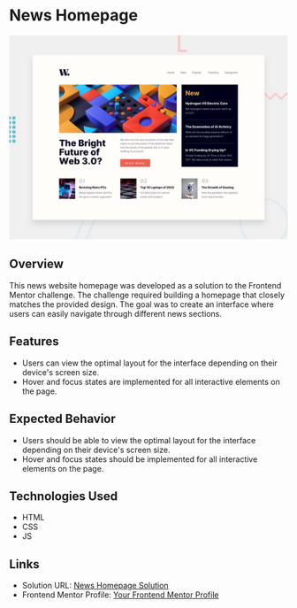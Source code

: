 # News Homepage

![Design preview for the News homepage coding challenge](./design/desktop-preview.jpg)

## Overview

This news website homepage was developed as a solution to the Frontend Mentor challenge. The challenge required building a homepage that closely matches the provided design. The goal was to create an interface where users can easily navigate through different news sections.

## Features

- Users can view the optimal layout for the interface depending on their device's screen size.
- Hover and focus states are implemented for all interactive elements on the page.

## Expected Behavior

- Users should be able to view the optimal layout for the interface depending on their device's screen size.
- Hover and focus states should be implemented for all interactive elements on the page.

## Technologies Used

- HTML
- CSS
- JS

## Links

- Solution URL: [News Homepage Solution](https://matbac85.github.io/news-homepage/)
- Frontend Mentor Profile: [Your Frontend Mentor Profile](https://www.frontendmentor.io/profile/matbac85)
